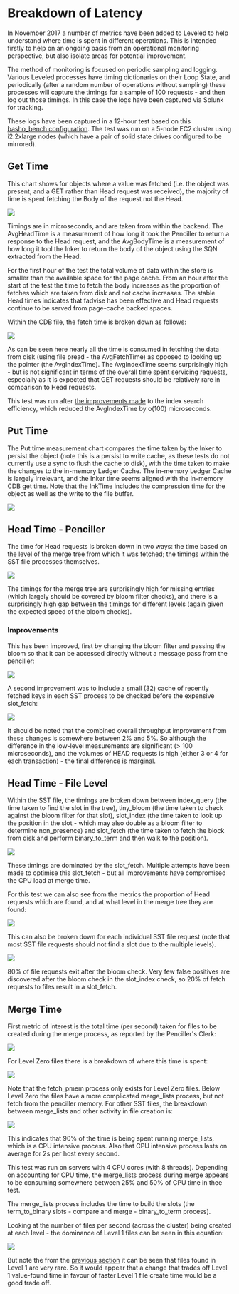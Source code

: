 # Breakdown of Latency

In November 2017 a number of metrics have been added to Leveled to help understand where time is spent in different operations.  This is intended firstly to help on an ongoing basis from an operational monitoring perspective, but also isolate areas for potential improvement.

The method of monitoring is focused on periodic sampling and logging.  Various Leveled processes have timing dictionaries on their Loop State, and periodically (after a random number of operations without sampling) these processes will capture the timings for a sample of 100 requests - and then log out those timings.  In this case the logs have been captured via Splunk for tracking.

These logs have been captured in a 12-hour test based on this [basho_bench configuration](https://github.com/martinsumner/basho_bench/blob/mas-nhsload/examples/riakc_nhs.config).  The test was run on a 5-node EC2 cluster using i2.2xlarge nodes (which have a pair of solid state drives configured to be mirrored).

## Get Time

This chart shows for objects where a value was fetched (i.e. the object was present, and a GET rather than Head request was received), the majority of time is spent fetching the Body of the request not the Head.

![](pics/23Nov_GetTimeSplit.png)

Timings are in microseconds, and are taken from within the backend.  The AvgHeadTime is a measurement of how long it took the Penciller to return a response to the Head request, and the AvgBodyTime is a measurement of how long it tool the Inker to return the body of the object using the SQN extracted from the Head.

For the first hour of the test the total volume of data within the store is smaller than the available space for the page cache.  From an hour after the start of the test the time to fetch the body increases as the proportion of fetches which are taken from disk and not cache increases.  The stable Head times indicates that fadvise has been effective and Head requests continue to be served from page-cache backed spaces.

Within the CDB file, the fetch time is broken down as follows:

![](pics/23Nov_CDBFetchTime.png)

As can be seen here nearly all the time is consumed in fetching the data from disk (using file pread - the AvgFetchTime) as opposed to looking up the pointer (the AvgIndexTime).  The AvgIndexTime seems surprisingly high - but is not significant in terms of the overall time spent servicing requests, especially as it is expected that GET requests should be relatively rare in comparison to Head requests.

This test was run after [the improvements made](https://github.com/martinsumner/leveled/pull/110/commits/52c7a023a1ec165ca0641da5db11f071494177b1) to the index search efficiency, which reduced the AvgIndexTime by o(100) microseconds.

## Put Time

The Put time measurement chart compares the time taken by the Inker to persist the object (note this is a persist to write cache, as these tests do not currently use a sync to flush the cache to disk), with the time taken to make the changes to the in-memory Ledger Cache.  The in-memory Ledger Cache is largely irrelevant, and the Inker time seems aligned with the in-memory CDB get time.  Note that the InkTime includes the compression time for the object as well as the write to the file buffer.

![](pics/23Nov_PutTimeSplit.png)  

## Head Time - Penciller

The time for Head requests is broken down in two ways: the time based on the level of the merge tree from which it was fetched; the timings within the SST file processes themselves.

![](pics/23Nov_HeadTimeSplit.png)

The timings for the merge tree are surprisingly high for missing entries (which largely should be covered by bloom filter checks), and there is a surprisingly high gap between the timings for different levels (again given the expected speed of the bloom checks).

### Improvements

This has been improved, first by changing the bloom filter and passing the bloom so that it can be accessed directly without a message pass from the penciller:

![](pics/28Nov_HeadTimeSplit.png)

A second improvement was to include a small (32) cache of recently fetched keys in each SST process to be checked before the expensive slot_fetch:

![](pics/29Nov_HeadTimeSplit.png)

It should be noted that the combined overall throughput improvement from these changes is somewhere between 2% and 5%.  So although the difference in the low-level measurements are significant (> 100 microseconds), and the volumes of HEAD requests is high (either 3 or 4 for each transaction) - the final difference is marginal.

## Head Time - File Level <a name="FileLevelHead"></a>

Within the SST file, the timings are broken down between index_query (the time taken to find the slot in the tree), tiny_bloom (the time taken to check against the bloom filter for that slot), slot_index (the time taken to look up the position in the slot - which may also double as a bloom filter to determine non_presence) and slot_fetch (the time taken to fetch the block from disk and perform binary_to_term and then walk to the position).

![](pics/23Nov_SSTFetchTimeSplit.png)

These timings are dominated by the slot_fetch.  Multiple attempts have been made to optimise this slot_fetch - but all improvements have compromised the CPU load at merge time.

For this test we can also see from the metrics the proportion of Head requests which are found, and at what level in the merge tree they are found:

![](pics/23Nov_HeadLevelCountChart.png)

This can also be broken down for each individual SST file request (note that most SST file requests should not find a slot due to the multiple levels).

![](pics/23Nov_SSTFetchCountSplit.png)

80% of file requests exit after the bloom check.  Very few false positives are discovered after the bloom check in the slot_index check, so 20% of fetch requests to files result in a slot_fetch.

## Merge Time

First metric of interest is the total time (per second) taken for files to be created during the merge process, as reported by the Penciller's Clerk:

![](pics/PerHostTotalFileCreateTime.png)

For Level Zero files there is a breakdown of where this time is spent:

![](pics/Level0CreateTimeSplit.png)

Note that the fetch_pmem process only exists for Level Zero files.  Below Level Zero the files have a more complicated merge_lists process, but not fetch from the penciller memory.  For other SST files, the breakdown between merge_lists and other activity in file creation is:

![](pics/MergeTimeCompare.png)

This indicates that 90% of the time is being spent running merge_lists, which is a CPU intensive process.  Also that CPU intensive process lasts on average for 2s per host every second.  

This test was run on servers with 4 CPU cores (with 8 threads).  Depending on accounting for CPU time, the merge_lists process during merge appears to be consuming somewhere between 25% and 50% of CPU time in thee test.

The merge_lists process includes the time to build the slots (the term_to_binary slots - compare and merge - binary_to_term process).

Looking at the number of files per second (across the cluster)
 being created at each level - the dominance of Level 1 files can be seen in this equation:

 ![](pics/SSTFilesPerSecondByLevel.png)

 But note the from the [previous section](#FileLevelHead) it can be seen that files found in Level 1 are very rare.  So it would appear that a change that trades off Level 1 value-found time in favour of faster Level 1 file create time would be a good trade off.
